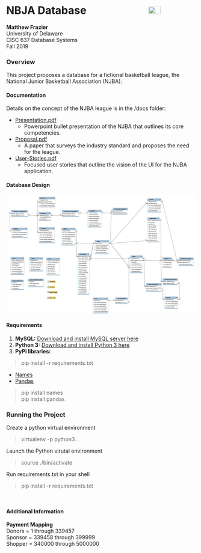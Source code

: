 # NBJA Database <img src="https://flcfit.com/wp-content/uploads/2018/04/Mens-league-logo.png" align="right" width="25%" height="25%"></img>
**Matthew Frazier**<br>
University of Delaware<br>
CISC 637 Database Systems<br>
Fall 2019

### Overview
This project proposes a database for a fictional basketball league, the National Junior Basketball Association (NJBA).

#### Documentation
Details on the concept of the NJBA league is in the /docs folder:
* [Presentation.pdf](docs/Presentation.pdf)
  - Powerpoint bullet presentation of the NJBA that outlines its core competencies.
* [Proposal.pdf](docs/Proposal.pdf)
  - A paper that surveys the industry standard and proposes the need for the league.
* [User-Stories.pdf](docs/User-Stories.pdf)
  - Focused user stories that outline the vision of the UI for the NJBA application.
  
#### Database Design
![Physical Model](docs/models/physical-model-revised.png)


#### Requirements
1. **MySQL:** [Download and install MySQL server here](https://dev.mysql.com/downloads/)
2. **Python 3:** [Download and install Python 3 here](https://www.python.org/downloads/)
3. **PyPi libraries:**
> pip install -r requirements.txt
  - [Names](https://pypi.org/project/names/)
  - [Pandas](https://pypi.org/project/pandas/)
> pip install names<br>
> pip install pandas<br>
>
  
        
### Running the Project
Create a python virtual environment
> virtualenv -p python3 .

Launch the Python virutal environment
> source ./bin/activate

Run requirements.txt in your shell
>  pip install -r requirements.txt

<br>

#### Additional Information
**Payment Mapping**<br>
Donors  = 1      through 339457<br>
Sponsor = 339458 through 399999<br>
Shopper = 340000 through 5000000<br>